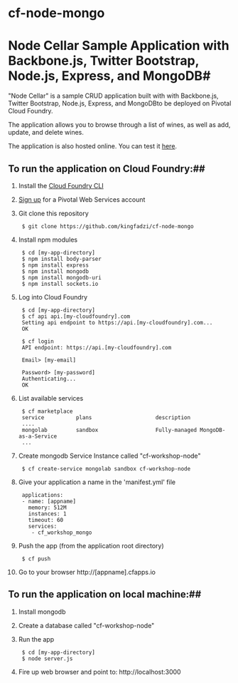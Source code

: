 # cf-node-mongo
# Node Cellar Sample Application with Backbone.js, Twitter Bootstrap, Node.js, Express, and MongoDB#

"Node Cellar" is a sample CRUD application built with with Backbone.js, Twitter Bootstrap, Node.js, Express, and MongoDBto be deployed on Pivotal Cloud Foundry.

The application allows you to browse through a list of wines, as well as add, update, and delete wines.

The application is also hosted online. You can test it [here](http://nodecellar.cfapps.io).


## To run the application on Cloud Foundry:##

1. Install the [Cloud Foundry CLI](https://github.com/cloudfoundry/cli)

2. [Sign up](http://run.pivotal.io/) for a Pivotal Web Services account

3. Git clone this repository 

        $ git clone https://github.com/kingfadzi/cf-node-mongo
        
4. Install npm modules

        $ cd [my-app-directory]
        $ npm install body-parser
        $ npm install express
        $ npm install mongodb
        $ npm install mongodb-uri
        $ npm install sockets.io
        
5. Log into Cloud Foundry

        $ cd [my-app-directory]
        $ cf api api.[my-cloudfoundry].com
        Setting api endpoint to https://api.[my-cloudfoundry].com...
        OK
        
        $ cf login
        API endpoint: https://api.[my-cloudfoundry].com
        
        Email> [my-email]
        
        Password> [my-password]
        Authenticating...
        OK

6. List available services

        $ cf marketplace
        service          plans                    description
        ....
        mongolab         sandbox                  Fully-managed MongoDB-as-a-Service
        ...


6. Create mongodb Service Instance called "cf-workshop-node"

        $ cf create-service mongolab sandbox cf-workshop-node


7. Give your application a name in the 'manifest.yml' file

        applications:
        - name: [appname]
          memory: 512M
          instances: 1
          timeout: 60
          services:
           - cf_workshop_mongo



8. Push the app (from the application root directory)

        $ cf push 

9. Go to your browser http://[appname].cfapps.io


## To run the application on local machine:## 

1. Install mongodb
2. Create a database called "cf-workshop-node"
3. Run the app

        $ cd [my-app-directory]
        $ node server.js
        
4. Fire up web browser and point to: http://localhost:3000




